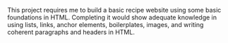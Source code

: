 This project requires me to build a basic recipe website using some basic foundations in HTML. Completing it would show adequate knowledge in using lists, links, anchor elements, boilerplates, images, and writing coherent paragraphs and headers in HTML.